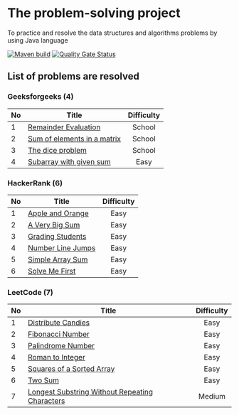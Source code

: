 # The problem-solving project
To practice and resolve the data structures and algorithms problems by using Java language

[![Maven build](https://github.com/nhannguyenh/problem-solving/actions/workflows/buildMaven.yml/badge.svg?branch=main)](https://github.com/nhannguyenh/problem-solving/actions/workflows/buildMaven.yml)
[![Quality Gate Status](https://sonarcloud.io/api/project_badges/measure?project=nhannguyenh_problem-solving&metric=alert_status)](https://sonarcloud.io/summary/new_code?id=nhannguyenh_problem-solving)

## List of problems are resolved

### Geeksforgeeks (4)
| No | Title                                                                                                                                                  | Difficulty |
|----|--------------------------------------------------------------------------------------------------------------------------------------------------------|:----------:|
| 1  | [Remainder Evaluation](https://practice.geeksforgeeks.org/problems/remainder-evaluation3755/1?page=1&status[]=solved&sortBy=submissions)               |   School   |
| 2  | [Sum of elements in a matrix](https://practice.geeksforgeeks.org/problems/sum-of-elements-in-a-matrix2000/1?page=1&status[]=solved&sortBy=submissions) |   School   |
| 3  | [The dice problem](https://practice.geeksforgeeks.org/problems/the-dice-problem2316/1?page=1&status[]=solved&sortBy=submissions)                       |   School   |
| 4  | [Subarray with given sum](https://practice.geeksforgeeks.org/problems/subarray-with-given-sum-1587115621/1?page=1&sortBy=submissions)                  |    Easy    |

### HackerRank (6)
| No | Title                                                                                                | Difficulty |
|----|------------------------------------------------------------------------------------------------------|:----------:|
| 1  | [Apple and Orange](https://www.hackerrank.com/challenges/apple-and-orange/problem?isFullScreen=true) |    Easy    |
| 2  | [A Very Big Sum](https://www.hackerrank.com/challenges/a-very-big-sum/problem?isFullScreen=true)     |    Easy    |
| 3  | [Grading Students](https://www.hackerrank.com/challenges/grading/problem?isFullScreen=true)          |    Easy    |
| 4  | [Number Line Jumps](https://www.hackerrank.com/challenges/kangaroo/problem?isFullScreen=true)        |    Easy    |
| 5  | [Simple Array Sum](https://www.hackerrank.com/challenges/simple-array-sum/problem?isFullScreen=true) |    Easy    |
| 6  | [Solve Me First](https://www.hackerrank.com/challenges/solve-me-first/problem?isFullScreen=true)     |    Easy    |

### LeetCode (7)
| No | Title                                                                                                                           | Difficulty |
|----|---------------------------------------------------------------------------------------------------------------------------------|:----------:|
| 1  | [Distribute Candies](https://leetcode.com/problems/distribute-candies/)                                                         |    Easy    |
| 2  | [Fibonacci Number](https://leetcode.com/problems/fibonacci-number/)                                                             |    Easy    |
| 3  | [Palindrome Number](https://leetcode.com/problems/palindrome-number/)                                                           |    Easy    |
| 4  | [Roman to Integer](https://leetcode.com/problems/roman-to-integer/)                                                             |    Easy    |
| 5  | [Squares of a Sorted Array](https://leetcode.com/problems/squares-of-a-sorted-array/)                                           |    Easy    |
| 6  | [Two Sum](https://leetcode.com/problems/two-sum/)                                                                               |    Easy    |
| 7  | [Longest Substring Without Repeating Characters](https://leetcode.com/problems/longest-substring-without-repeating-characters/) |   Medium   |
